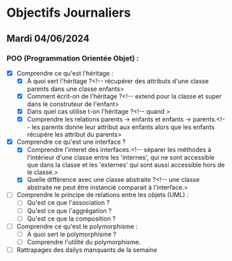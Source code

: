 # Objectifs Journaliers

## Mardi 04/06/2024

### POO (Programmation Orientée Objet) :

- [X] Comprendre ce qu'est l'héritage :
  - [X] À quoi sert l'héritage ?<!-- récupérer des attributs d'une classe parents dans une classe enfants>
  - [X] Comment écrit-on de l'héritage ?<!-- extend pour la classe et super dans le construteur de l'enfant>
  - [X] Dans quel cas utilise t-on l'héritage ?<!-- quand >
  - [X] Comprendre les relations parents -> enfants et enfants -> parents.<!-- les parents  donne leur attribut aux enfants alors que les enfants récupére les attribut du parents>
- [X] Comprendre ce qu'est une interface ?
  - [X] Comprendre l'interet des interfaces.<!-- séparer les méthodes à l'intérieur d'une classe entre les 'internes', qui ne sont accessible que dans la classe et les 'externes' qui sont aussi accessible hors de le classe.>
  - [X] Quelle différence avec une classe abstraite ?<!-- une classe abstraite ne peut être instancié comparait à l'interface.>
- [ ] Comprendre le principe de relations entre les objets (UML) :
  - [ ] Qu'est ce que l'association ?
  - [ ] Qu'est ce que l'aggrégation ?
  - [ ] Qu'est ce que la composition ?
- [ ] Comprendre ce qu'est le polymorphisme :
  - [ ] À quoi sert le polymorphisme ?
  - [ ] Comprendre l'utilité du polymorphisme.
- [ ] Rattrapages des dailys manquants de la semaine
